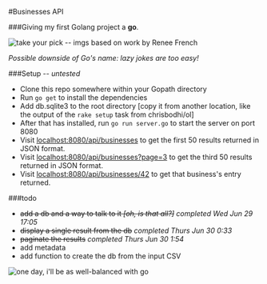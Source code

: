 #Businesses API

###Giving my first Golang project a **go**.

![take your pick -- imgs based on work by Renee French](https://blog.golang.org/gopher/usergroups.png)

_Possible downside of Go's name: lazy jokes are too easy!_

###Setup -- _untested_
- Clone this repo somewhere within your Gopath directory
- Run `go get` to install the dependencies
- Add db.sqlite3 to the root directory [copy it from another location, like the output of the `rake setup` task from chrisbodhi/ol]
- After that has installed, run `go run server.go` to start the server on port 8080
- Visit [localhost:8080/api/businesses](http://localhost:8080/api/businesses) to get the first 50 results returned in JSON format.
- Visit [localhost:8080/api/businesses?page=3](http://localhost:8080/api/businesses?page=3) to get the third 50 results returned in JSON format.
- Visit [localhost:8080/api/businesses/42](http://localhost:8080/api/businesses/42) to get that business's entry returned.

###todo
- ~~add a db and a way to talk to it _[oh, is that all?]_~~ _completed Wed Jun 29 17:05_
- ~~display a single result from the db~~ _completed Thurs Jun 30 0:33_
- ~~paginate the results~~ _completed Thurs Jun 30 1:54_
- add metadata
- add function to create the db from the input CSV

![one day, i'll be as well-balanced with go](https://media.giphy.com/media/67rLnLxPbC7VS/giphy.gif)

